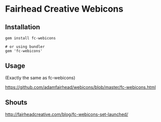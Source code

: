 # Fairhead Creative Webicons

## Installation

    
    gem install fc-webicons

    # or using bundler
    gem 'fc-webicons'

## Usage

(Exactly the same as fc-webicons)

https://github.com/adamfairhead/webicons/blob/master/fc-webicons.html


## Shouts

http://fairheadcreative.com/blog/fc-webicons-set-launched/
